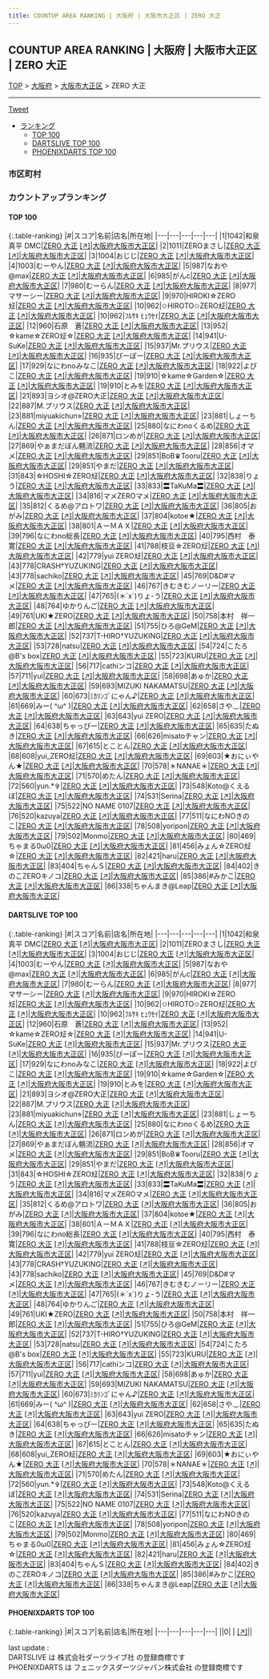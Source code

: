 ```yaml
---
title: COUNTUP AREA RANKING | 大阪府 | 大阪市大正区 | ZERO 大正
---
```

## COUNTUP AREA RANKING | 大阪府 | 大阪市大正区 | ZERO 大正

[TOP](/darts/rank/) > [大阪府](/darts/rank/大阪府/) > [大阪市大正区](/darts/rank/大阪府/大阪市大正区/) > ZERO 大正

___

<a href="https://twitter.com/share?ref_src=twsrc%5Etfw" data-text="COUNTUP AREA RANKING | 大阪府大阪市大正区ZERO 大正" class="twitter-share-button" data-hashtags="DARTSLIVE,PHOENIXDARTS,darts,ダーツ" data-show-count="false">Tweet</a>

* [ランキング](#カウントアップランキング)
    * [TOP 100](#top-100)
    * [DARTSLIVE TOP 100](#dartslive-top-100)
    * [PHOENIXDARTS TOP 100](#phoenixdarts-top-100)

### 市区町村

<ul>

</ul>

### カウントアップランキング

#### TOP 100



{:.table-ranking}
|#|スコア|名前|店名|所在地|
|---|---|---|---|---|
|1|1042|<span class="rank-name-dl">和泉 真平 DMC</span>|<a href="/darts/rank/shops/94452450d5ca02b30d9b047a20a7ba1e.html">ZERO 大正</a> <a href="https://search.dartslive.com/jp/shop/94452450d5ca02b30d9b047a20a7ba1e">[↗]</a>|<a href="/darts/rank/大阪府/大阪市大正区">大阪府大阪市大正区</a>|
|2|1011|<span class="rank-name-dl">ZEROまさし</span>|<a href="/darts/rank/shops/94452450d5ca02b30d9b047a20a7ba1e.html">ZERO 大正</a> <a href="https://search.dartslive.com/jp/shop/94452450d5ca02b30d9b047a20a7ba1e">[↗]</a>|<a href="/darts/rank/大阪府/大阪市大正区">大阪府大阪市大正区</a>|
|3|1004|<span class="rank-name-dl">おじじ</span>|<a href="/darts/rank/shops/94452450d5ca02b30d9b047a20a7ba1e.html">ZERO 大正</a> <a href="https://search.dartslive.com/jp/shop/94452450d5ca02b30d9b047a20a7ba1e">[↗]</a>|<a href="/darts/rank/大阪府/大阪市大正区">大阪府大阪市大正区</a>|
|4|1003|<span class="rank-name-dl">むーやん</span>|<a href="/darts/rank/shops/94452450d5ca02b30d9b047a20a7ba1e.html">ZERO 大正</a> <a href="https://search.dartslive.com/jp/shop/94452450d5ca02b30d9b047a20a7ba1e">[↗]</a>|<a href="/darts/rank/大阪府/大阪市大正区">大阪府大阪市大正区</a>|
|5|987|<span class="rank-name-dl">なおや@max</span>|<a href="/darts/rank/shops/94452450d5ca02b30d9b047a20a7ba1e.html">ZERO 大正</a> <a href="https://search.dartslive.com/jp/shop/94452450d5ca02b30d9b047a20a7ba1e">[↗]</a>|<a href="/darts/rank/大阪府/大阪市大正区">大阪府大阪市大正区</a>|
|6|985|<span class="rank-name-dl">がんc</span>|<a href="/darts/rank/shops/94452450d5ca02b30d9b047a20a7ba1e.html">ZERO 大正</a> <a href="https://search.dartslive.com/jp/shop/94452450d5ca02b30d9b047a20a7ba1e">[↗]</a>|<a href="/darts/rank/大阪府/大阪市大正区">大阪府大阪市大正区</a>|
|7|980|<span class="rank-name-dl">むーらん</span>|<a href="/darts/rank/shops/94452450d5ca02b30d9b047a20a7ba1e.html">ZERO 大正</a> <a href="https://search.dartslive.com/jp/shop/94452450d5ca02b30d9b047a20a7ba1e">[↗]</a>|<a href="/darts/rank/大阪府/大阪市大正区">大阪府大阪市大正区</a>|
|8|977|<span class="rank-name-dl">マサーシー</span>|<a href="/darts/rank/shops/94452450d5ca02b30d9b047a20a7ba1e.html">ZERO 大正</a> <a href="https://search.dartslive.com/jp/shop/94452450d5ca02b30d9b047a20a7ba1e">[↗]</a>|<a href="/darts/rank/大阪府/大阪市大正区">大阪府大阪市大正区</a>|
|9|970|<span class="rank-name-dl">HIROKI☆ZERO㍽</span>|<a href="/darts/rank/shops/94452450d5ca02b30d9b047a20a7ba1e.html">ZERO 大正</a> <a href="https://search.dartslive.com/jp/shop/94452450d5ca02b30d9b047a20a7ba1e">[↗]</a>|<a href="/darts/rank/大阪府/大阪市大正区">大阪府大阪市大正区</a>|
|10|962|<span class="rank-name-dl">✩HIROTO✩ZERO㍽</span>|<a href="/darts/rank/shops/94452450d5ca02b30d9b047a20a7ba1e.html">ZERO 大正</a> <a href="https://search.dartslive.com/jp/shop/94452450d5ca02b30d9b047a20a7ba1e">[↗]</a>|<a href="/darts/rank/大阪府/大阪市大正区">大阪府大阪市大正区</a>|
|10|962|<span class="rank-name-dl">ﾌﾙｻｷ ﾋｭｳｾｲ</span>|<a href="/darts/rank/shops/94452450d5ca02b30d9b047a20a7ba1e.html">ZERO 大正</a> <a href="https://search.dartslive.com/jp/shop/94452450d5ca02b30d9b047a20a7ba1e">[↗]</a>|<a href="/darts/rank/大阪府/大阪市大正区">大阪府大阪市大正区</a>|
|12|960|<span class="rank-name-dl">石原　蒼</span>|<a href="/darts/rank/shops/94452450d5ca02b30d9b047a20a7ba1e.html">ZERO 大正</a> <a href="https://search.dartslive.com/jp/shop/94452450d5ca02b30d9b047a20a7ba1e">[↗]</a>|<a href="/darts/rank/大阪府/大阪市大正区">大阪府大阪市大正区</a>|
|13|952|<span class="rank-name-dl">☆kame☆ZERO㍽☆</span>|<a href="/darts/rank/shops/94452450d5ca02b30d9b047a20a7ba1e.html">ZERO 大正</a> <a href="https://search.dartslive.com/jp/shop/94452450d5ca02b30d9b047a20a7ba1e">[↗]</a>|<a href="/darts/rank/大阪府/大阪市大正区">大阪府大阪市大正区</a>|
|14|941|<span class="rank-name-dl">U-SuKe</span>|<a href="/darts/rank/shops/94452450d5ca02b30d9b047a20a7ba1e.html">ZERO 大正</a> <a href="https://search.dartslive.com/jp/shop/94452450d5ca02b30d9b047a20a7ba1e">[↗]</a>|<a href="/darts/rank/大阪府/大阪市大正区">大阪府大阪市大正区</a>|
|15|937|<span class="rank-name-dl">Mr.プリウス</span>|<a href="/darts/rank/shops/94452450d5ca02b30d9b047a20a7ba1e.html">ZERO 大正</a> <a href="https://search.dartslive.com/jp/shop/94452450d5ca02b30d9b047a20a7ba1e">[↗]</a>|<a href="/darts/rank/大阪府/大阪市大正区">大阪府大阪市大正区</a>|
|16|935|<span class="rank-name-dl">ぴーぽー</span>|<a href="/darts/rank/shops/94452450d5ca02b30d9b047a20a7ba1e.html">ZERO 大正</a> <a href="https://search.dartslive.com/jp/shop/94452450d5ca02b30d9b047a20a7ba1e">[↗]</a>|<a href="/darts/rank/大阪府/大阪市大正区">大阪府大阪市大正区</a>|
|17|929|<span class="rank-name-dl">なにわnoみなこ</span>|<a href="/darts/rank/shops/94452450d5ca02b30d9b047a20a7ba1e.html">ZERO 大正</a> <a href="https://search.dartslive.com/jp/shop/94452450d5ca02b30d9b047a20a7ba1e">[↗]</a>|<a href="/darts/rank/大阪府/大阪市大正区">大阪府大阪市大正区</a>|
|18|922|<span class="rank-name-dl">よぴこ</span>|<a href="/darts/rank/shops/94452450d5ca02b30d9b047a20a7ba1e.html">ZERO 大正</a> <a href="https://search.dartslive.com/jp/shop/94452450d5ca02b30d9b047a20a7ba1e">[↗]</a>|<a href="/darts/rank/大阪府/大阪市大正区">大阪府大阪市大正区</a>|
|19|910|<span class="rank-name-dl">☆kame☆Garden☆</span>|<a href="/darts/rank/shops/94452450d5ca02b30d9b047a20a7ba1e.html">ZERO 大正</a> <a href="https://search.dartslive.com/jp/shop/94452450d5ca02b30d9b047a20a7ba1e">[↗]</a>|<a href="/darts/rank/大阪府/大阪市大正区">大阪府大阪市大正区</a>|
|19|910|<span class="rank-name-dl">とみを</span>|<a href="/darts/rank/shops/94452450d5ca02b30d9b047a20a7ba1e.html">ZERO 大正</a> <a href="https://search.dartslive.com/jp/shop/94452450d5ca02b30d9b047a20a7ba1e">[↗]</a>|<a href="/darts/rank/大阪府/大阪市大正区">大阪府大阪市大正区</a>|
|21|893|<span class="rank-name-dl">ヨシオ@ZERO大正</span>|<a href="/darts/rank/shops/94452450d5ca02b30d9b047a20a7ba1e.html">ZERO 大正</a> <a href="https://search.dartslive.com/jp/shop/94452450d5ca02b30d9b047a20a7ba1e">[↗]</a>|<a href="/darts/rank/大阪府/大阪市大正区">大阪府大阪市大正区</a>|
|22|887|<span class="rank-name-dl">M.プリウス</span>|<a href="/darts/rank/shops/94452450d5ca02b30d9b047a20a7ba1e.html">ZERO 大正</a> <a href="https://search.dartslive.com/jp/shop/94452450d5ca02b30d9b047a20a7ba1e">[↗]</a>|<a href="/darts/rank/大阪府/大阪市大正区">大阪府大阪市大正区</a>|
|23|881|<span class="rank-name-dl">miyuakichun⭐︎</span>|<a href="/darts/rank/shops/94452450d5ca02b30d9b047a20a7ba1e.html">ZERO 大正</a> <a href="https://search.dartslive.com/jp/shop/94452450d5ca02b30d9b047a20a7ba1e">[↗]</a>|<a href="/darts/rank/大阪府/大阪市大正区">大阪府大阪市大正区</a>|
|23|881|<span class="rank-name-dl">しょーちん</span>|<a href="/darts/rank/shops/94452450d5ca02b30d9b047a20a7ba1e.html">ZERO 大正</a> <a href="https://search.dartslive.com/jp/shop/94452450d5ca02b30d9b047a20a7ba1e">[↗]</a>|<a href="/darts/rank/大阪府/大阪市大正区">大阪府大阪市大正区</a>|
|25|880|<span class="rank-name-dl">なにわnoくるめ</span>|<a href="/darts/rank/shops/94452450d5ca02b30d9b047a20a7ba1e.html">ZERO 大正</a> <a href="https://search.dartslive.com/jp/shop/94452450d5ca02b30d9b047a20a7ba1e">[↗]</a>|<a href="/darts/rank/大阪府/大阪市大正区">大阪府大阪市大正区</a>|
|26|871|<span class="rank-name-dl">ロンめが</span>|<a href="/darts/rank/shops/94452450d5ca02b30d9b047a20a7ba1e.html">ZERO 大正</a> <a href="https://search.dartslive.com/jp/shop/94452450d5ca02b30d9b047a20a7ba1e">[↗]</a>|<a href="/darts/rank/大阪府/大阪市大正区">大阪府大阪市大正区</a>|
|27|869|<span class="rank-name-dl">やぁまだぼん魑流</span>|<a href="/darts/rank/shops/94452450d5ca02b30d9b047a20a7ba1e.html">ZERO 大正</a> <a href="https://search.dartslive.com/jp/shop/94452450d5ca02b30d9b047a20a7ba1e">[↗]</a>|<a href="/darts/rank/大阪府/大阪市大正区">大阪府大阪市大正区</a>|
|28|856|<span class="rank-name-dl">オマメ</span>|<a href="/darts/rank/shops/94452450d5ca02b30d9b047a20a7ba1e.html">ZERO 大正</a> <a href="https://search.dartslive.com/jp/shop/94452450d5ca02b30d9b047a20a7ba1e">[↗]</a>|<a href="/darts/rank/大阪府/大阪市大正区">大阪府大阪市大正区</a>|
|29|851|<span class="rank-name-dl">BoB♛Tooru</span>|<a href="/darts/rank/shops/94452450d5ca02b30d9b047a20a7ba1e.html">ZERO 大正</a> <a href="https://search.dartslive.com/jp/shop/94452450d5ca02b30d9b047a20a7ba1e">[↗]</a>|<a href="/darts/rank/大阪府/大阪市大正区">大阪府大阪市大正区</a>|
|29|851|<span class="rank-name-dl">やまだ</span>|<a href="/darts/rank/shops/94452450d5ca02b30d9b047a20a7ba1e.html">ZERO 大正</a> <a href="https://search.dartslive.com/jp/shop/94452450d5ca02b30d9b047a20a7ba1e">[↗]</a>|<a href="/darts/rank/大阪府/大阪市大正区">大阪府大阪市大正区</a>|
|31|843|<span class="rank-name-dl">☆HOSHI☆ZERO㍽</span>|<a href="/darts/rank/shops/94452450d5ca02b30d9b047a20a7ba1e.html">ZERO 大正</a> <a href="https://search.dartslive.com/jp/shop/94452450d5ca02b30d9b047a20a7ba1e">[↗]</a>|<a href="/darts/rank/大阪府/大阪市大正区">大阪府大阪市大正区</a>|
|32|838|<span class="rank-name-dl">りょう</span>|<a href="/darts/rank/shops/94452450d5ca02b30d9b047a20a7ba1e.html">ZERO 大正</a> <a href="https://search.dartslive.com/jp/shop/94452450d5ca02b30d9b047a20a7ba1e">[↗]</a>|<a href="/darts/rank/大阪府/大阪市大正区">大阪府大阪市大正区</a>|
|33|833|<span class="rank-name-dl">〓TaKuMa〓</span>|<a href="/darts/rank/shops/94452450d5ca02b30d9b047a20a7ba1e.html">ZERO 大正</a> <a href="https://search.dartslive.com/jp/shop/94452450d5ca02b30d9b047a20a7ba1e">[↗]</a>|<a href="/darts/rank/大阪府/大阪市大正区">大阪府大阪市大正区</a>|
|34|816|<span class="rank-name-dl">マメZEROマメ</span>|<a href="/darts/rank/shops/94452450d5ca02b30d9b047a20a7ba1e.html">ZERO 大正</a> <a href="https://search.dartslive.com/jp/shop/94452450d5ca02b30d9b047a20a7ba1e">[↗]</a>|<a href="/darts/rank/大阪府/大阪市大正区">大阪府大阪市大正区</a>|
|35|812|<span class="rank-name-dl">くるめ@アロトワ</span>|<a href="/darts/rank/shops/94452450d5ca02b30d9b047a20a7ba1e.html">ZERO 大正</a> <a href="https://search.dartslive.com/jp/shop/94452450d5ca02b30d9b047a20a7ba1e">[↗]</a>|<a href="/darts/rank/大阪府/大阪市大正区">大阪府大阪市大正区</a>|
|36|805|<span class="rank-name-dl">おがみ</span>|<a href="/darts/rank/shops/94452450d5ca02b30d9b047a20a7ba1e.html">ZERO 大正</a> <a href="https://search.dartslive.com/jp/shop/94452450d5ca02b30d9b047a20a7ba1e">[↗]</a>|<a href="/darts/rank/大阪府/大阪市大正区">大阪府大阪市大正区</a>|
|37|804|<span class="rank-name-dl">kotoe★</span>|<a href="/darts/rank/shops/94452450d5ca02b30d9b047a20a7ba1e.html">ZERO 大正</a> <a href="https://search.dartslive.com/jp/shop/94452450d5ca02b30d9b047a20a7ba1e">[↗]</a>|<a href="/darts/rank/大阪府/大阪市大正区">大阪府大阪市大正区</a>|
|38|801|<span class="rank-name-dl">ＡーＭＡＸ</span>|<a href="/darts/rank/shops/94452450d5ca02b30d9b047a20a7ba1e.html">ZERO 大正</a> <a href="https://search.dartslive.com/jp/shop/94452450d5ca02b30d9b047a20a7ba1e">[↗]</a>|<a href="/darts/rank/大阪府/大阪市大正区">大阪府大阪市大正区</a>|
|39|796|<span class="rank-name-dl">なにわno総長</span>|<a href="/darts/rank/shops/94452450d5ca02b30d9b047a20a7ba1e.html">ZERO 大正</a> <a href="https://search.dartslive.com/jp/shop/94452450d5ca02b30d9b047a20a7ba1e">[↗]</a>|<a href="/darts/rank/大阪府/大阪市大正区">大阪府大阪市大正区</a>|
|40|795|<span class="rank-name-dl">西村　泰寛</span>|<a href="/darts/rank/shops/94452450d5ca02b30d9b047a20a7ba1e.html">ZERO 大正</a> <a href="https://search.dartslive.com/jp/shop/94452450d5ca02b30d9b047a20a7ba1e">[↗]</a>|<a href="/darts/rank/大阪府/大阪市大正区">大阪府大阪市大正区</a>|
|41|788|<span class="rank-name-dl">枝豆☆ZERO㍽</span>|<a href="/darts/rank/shops/94452450d5ca02b30d9b047a20a7ba1e.html">ZERO 大正</a> <a href="https://search.dartslive.com/jp/shop/94452450d5ca02b30d9b047a20a7ba1e">[↗]</a>|<a href="/darts/rank/大阪府/大阪市大正区">大阪府大阪市大正区</a>|
|42|779|<span class="rank-name-dl">yui ZERO㍽</span>|<a href="/darts/rank/shops/94452450d5ca02b30d9b047a20a7ba1e.html">ZERO 大正</a> <a href="https://search.dartslive.com/jp/shop/94452450d5ca02b30d9b047a20a7ba1e">[↗]</a>|<a href="/darts/rank/大阪府/大阪市大正区">大阪府大阪市大正区</a>|
|43|778|<span class="rank-name-dl">CRASH†YUZUKING</span>|<a href="/darts/rank/shops/94452450d5ca02b30d9b047a20a7ba1e.html">ZERO 大正</a> <a href="https://search.dartslive.com/jp/shop/94452450d5ca02b30d9b047a20a7ba1e">[↗]</a>|<a href="/darts/rank/大阪府/大阪市大正区">大阪府大阪市大正区</a>|
|43|778|<span class="rank-name-dl">sachiko</span>|<a href="/darts/rank/shops/94452450d5ca02b30d9b047a20a7ba1e.html">ZERO 大正</a> <a href="https://search.dartslive.com/jp/shop/94452450d5ca02b30d9b047a20a7ba1e">[↗]</a>|<a href="/darts/rank/大阪府/大阪市大正区">大阪府大阪市大正区</a>|
|45|769|<span class="rank-name-dl">D&amp;D#マメ</span>|<a href="/darts/rank/shops/94452450d5ca02b30d9b047a20a7ba1e.html">ZERO 大正</a> <a href="https://search.dartslive.com/jp/shop/94452450d5ca02b30d9b047a20a7ba1e">[↗]</a>|<a href="/darts/rank/大阪府/大阪市大正区">大阪府大阪市大正区</a>|
|46|767|<span class="rank-name-dl">きむきむノーリー</span>|<a href="/darts/rank/shops/94452450d5ca02b30d9b047a20a7ba1e.html">ZERO 大正</a> <a href="https://search.dartslive.com/jp/shop/94452450d5ca02b30d9b047a20a7ba1e">[↗]</a>|<a href="/darts/rank/大阪府/大阪市大正区">大阪府大阪市大正区</a>|
|47|765|<span class="rank-name-dl">(＊´x`)りょ-う</span>|<a href="/darts/rank/shops/94452450d5ca02b30d9b047a20a7ba1e.html">ZERO 大正</a> <a href="https://search.dartslive.com/jp/shop/94452450d5ca02b30d9b047a20a7ba1e">[↗]</a>|<a href="/darts/rank/大阪府/大阪市大正区">大阪府大阪市大正区</a>|
|48|764|<span class="rank-name-dl">ゆかりんご</span>|<a href="/darts/rank/shops/94452450d5ca02b30d9b047a20a7ba1e.html">ZERO 大正</a> <a href="https://search.dartslive.com/jp/shop/94452450d5ca02b30d9b047a20a7ba1e">[↗]</a>|<a href="/darts/rank/大阪府/大阪市大正区">大阪府大阪市大正区</a>|
|49|761|<span class="rank-name-dl">UKI★ZERO</span>|<a href="/darts/rank/shops/94452450d5ca02b30d9b047a20a7ba1e.html">ZERO 大正</a> <a href="https://search.dartslive.com/jp/shop/94452450d5ca02b30d9b047a20a7ba1e">[↗]</a>|<a href="/darts/rank/大阪府/大阪市大正区">大阪府大阪市大正区</a>|
|50|758|<span class="rank-name-dl">本村　祥一郎</span>|<a href="/darts/rank/shops/94452450d5ca02b30d9b047a20a7ba1e.html">ZERO 大正</a> <a href="https://search.dartslive.com/jp/shop/94452450d5ca02b30d9b047a20a7ba1e">[↗]</a>|<a href="/darts/rank/大阪府/大阪市大正区">大阪府大阪市大正区</a>|
|51|755|<span class="rank-name-dl">ひろ@GeM</span>|<a href="/darts/rank/shops/94452450d5ca02b30d9b047a20a7ba1e.html">ZERO 大正</a> <a href="https://search.dartslive.com/jp/shop/94452450d5ca02b30d9b047a20a7ba1e">[↗]</a>|<a href="/darts/rank/大阪府/大阪市大正区">大阪府大阪市大正区</a>|
|52|737|<span class="rank-name-dl">T-HIRO†YUZUKING</span>|<a href="/darts/rank/shops/94452450d5ca02b30d9b047a20a7ba1e.html">ZERO 大正</a> <a href="https://search.dartslive.com/jp/shop/94452450d5ca02b30d9b047a20a7ba1e">[↗]</a>|<a href="/darts/rank/大阪府/大阪市大正区">大阪府大阪市大正区</a>|
|53|728|<span class="rank-name-dl">natsu</span>|<a href="/darts/rank/shops/94452450d5ca02b30d9b047a20a7ba1e.html">ZERO 大正</a> <a href="https://search.dartslive.com/jp/shop/94452450d5ca02b30d9b047a20a7ba1e">[↗]</a>|<a href="/darts/rank/大阪府/大阪市大正区">大阪府大阪市大正区</a>|
|54|724|<span class="rank-name-dl">こたろ@B&#x27;s box</span>|<a href="/darts/rank/shops/94452450d5ca02b30d9b047a20a7ba1e.html">ZERO 大正</a> <a href="https://search.dartslive.com/jp/shop/94452450d5ca02b30d9b047a20a7ba1e">[↗]</a>|<a href="/darts/rank/大阪府/大阪市大正区">大阪府大阪市大正区</a>|
|55|723|<span class="rank-name-dl">KURU</span>|<a href="/darts/rank/shops/94452450d5ca02b30d9b047a20a7ba1e.html">ZERO 大正</a> <a href="https://search.dartslive.com/jp/shop/94452450d5ca02b30d9b047a20a7ba1e">[↗]</a>|<a href="/darts/rank/大阪府/大阪市大正区">大阪府大阪市大正区</a>|
|56|717|<span class="rank-name-dl">cathiンコ</span>|<a href="/darts/rank/shops/94452450d5ca02b30d9b047a20a7ba1e.html">ZERO 大正</a> <a href="https://search.dartslive.com/jp/shop/94452450d5ca02b30d9b047a20a7ba1e">[↗]</a>|<a href="/darts/rank/大阪府/大阪市大正区">大阪府大阪市大正区</a>|
|57|711|<span class="rank-name-dl">yui</span>|<a href="/darts/rank/shops/94452450d5ca02b30d9b047a20a7ba1e.html">ZERO 大正</a> <a href="https://search.dartslive.com/jp/shop/94452450d5ca02b30d9b047a20a7ba1e">[↗]</a>|<a href="/darts/rank/大阪府/大阪市大正区">大阪府大阪市大正区</a>|
|58|698|<span class="rank-name-dl">あゅか</span>|<a href="/darts/rank/shops/94452450d5ca02b30d9b047a20a7ba1e.html">ZERO 大正</a> <a href="https://search.dartslive.com/jp/shop/94452450d5ca02b30d9b047a20a7ba1e">[↗]</a>|<a href="/darts/rank/大阪府/大阪市大正区">大阪府大阪市大正区</a>|
|59|693|<span class="rank-name-dl">MIZUKI NAKAMATSU</span>|<a href="/darts/rank/shops/94452450d5ca02b30d9b047a20a7ba1e.html">ZERO 大正</a> <a href="https://search.dartslive.com/jp/shop/94452450d5ca02b30d9b047a20a7ba1e">[↗]</a>|<a href="/darts/rank/大阪府/大阪市大正区">大阪府大阪市大正区</a>|
|60|673|<span class="rank-name-dl">ﾐｶﾘﾝｺﾞにゃん♪</span>|<a href="/darts/rank/shops/94452450d5ca02b30d9b047a20a7ba1e.html">ZERO 大正</a> <a href="https://search.dartslive.com/jp/shop/94452450d5ca02b30d9b047a20a7ba1e">[↗]</a>|<a href="/darts/rank/大阪府/大阪市大正区">大阪府大阪市大正区</a>|
|61|669|<span class="rank-name-dl">みー( ^ω^ )</span>|<a href="/darts/rank/shops/94452450d5ca02b30d9b047a20a7ba1e.html">ZERO 大正</a> <a href="https://search.dartslive.com/jp/shop/94452450d5ca02b30d9b047a20a7ba1e">[↗]</a>|<a href="/darts/rank/大阪府/大阪市大正区">大阪府大阪市大正区</a>|
|62|658|<span class="rank-name-dl">さや._.</span>|<a href="/darts/rank/shops/94452450d5ca02b30d9b047a20a7ba1e.html">ZERO 大正</a> <a href="https://search.dartslive.com/jp/shop/94452450d5ca02b30d9b047a20a7ba1e">[↗]</a>|<a href="/darts/rank/大阪府/大阪市大正区">大阪府大阪市大正区</a>|
|63|643|<span class="rank-name-dl">yui‪ ZERO</span>|<a href="/darts/rank/shops/94452450d5ca02b30d9b047a20a7ba1e.html">ZERO 大正</a> <a href="https://search.dartslive.com/jp/shop/94452450d5ca02b30d9b047a20a7ba1e">[↗]</a>|<a href="/darts/rank/大阪府/大阪市大正区">大阪府大阪市大正区</a>|
|64|638|<span class="rank-name-dl">ちゃっぴー</span>|<a href="/darts/rank/shops/94452450d5ca02b30d9b047a20a7ba1e.html">ZERO 大正</a> <a href="https://search.dartslive.com/jp/shop/94452450d5ca02b30d9b047a20a7ba1e">[↗]</a>|<a href="/darts/rank/大阪府/大阪市大正区">大阪府大阪市大正区</a>|
|65|635|<span class="rank-name-dl">たぬき</span>|<a href="/darts/rank/shops/94452450d5ca02b30d9b047a20a7ba1e.html">ZERO 大正</a> <a href="https://search.dartslive.com/jp/shop/94452450d5ca02b30d9b047a20a7ba1e">[↗]</a>|<a href="/darts/rank/大阪府/大阪市大正区">大阪府大阪市大正区</a>|
|66|626|<span class="rank-name-dl">misatoチャン</span>|<a href="/darts/rank/shops/94452450d5ca02b30d9b047a20a7ba1e.html">ZERO 大正</a> <a href="https://search.dartslive.com/jp/shop/94452450d5ca02b30d9b047a20a7ba1e">[↗]</a>|<a href="/darts/rank/大阪府/大阪市大正区">大阪府大阪市大正区</a>|
|67|615|<span class="rank-name-dl">とことん</span>|<a href="/darts/rank/shops/94452450d5ca02b30d9b047a20a7ba1e.html">ZERO 大正</a> <a href="https://search.dartslive.com/jp/shop/94452450d5ca02b30d9b047a20a7ba1e">[↗]</a>|<a href="/darts/rank/大阪府/大阪市大正区">大阪府大阪市大正区</a>|
|68|608|<span class="rank-name-dl">yui_ZERO㍽</span>|<a href="/darts/rank/shops/94452450d5ca02b30d9b047a20a7ba1e.html">ZERO 大正</a> <a href="https://search.dartslive.com/jp/shop/94452450d5ca02b30d9b047a20a7ba1e">[↗]</a>|<a href="/darts/rank/大阪府/大阪市大正区">大阪府大阪市大正区</a>|
|69|603|<span class="rank-name-dl">★おにぃやん★</span>|<a href="/darts/rank/shops/94452450d5ca02b30d9b047a20a7ba1e.html">ZERO 大正</a> <a href="https://search.dartslive.com/jp/shop/94452450d5ca02b30d9b047a20a7ba1e">[↗]</a>|<a href="/darts/rank/大阪府/大阪市大正区">大阪府大阪市大正区</a>|
|70|578|<span class="rank-name-dl">＊NANAE＊</span>|<a href="/darts/rank/shops/94452450d5ca02b30d9b047a20a7ba1e.html">ZERO 大正</a> <a href="https://search.dartslive.com/jp/shop/94452450d5ca02b30d9b047a20a7ba1e">[↗]</a>|<a href="/darts/rank/大阪府/大阪市大正区">大阪府大阪市大正区</a>|
|71|570|<span class="rank-name-dl">めたん</span>|<a href="/darts/rank/shops/94452450d5ca02b30d9b047a20a7ba1e.html">ZERO 大正</a> <a href="https://search.dartslive.com/jp/shop/94452450d5ca02b30d9b047a20a7ba1e">[↗]</a>|<a href="/darts/rank/大阪府/大阪市大正区">大阪府大阪市大正区</a>|
|72|560|<span class="rank-name-dl">yun.*✞</span>|<a href="/darts/rank/shops/94452450d5ca02b30d9b047a20a7ba1e.html">ZERO 大正</a> <a href="https://search.dartslive.com/jp/shop/94452450d5ca02b30d9b047a20a7ba1e">[↗]</a>|<a href="/darts/rank/大阪府/大阪市大正区">大阪府大阪市大正区</a>|
|73|548|<span class="rank-name-dl">Koto@くえるぼ</span>|<a href="/darts/rank/shops/94452450d5ca02b30d9b047a20a7ba1e.html">ZERO 大正</a> <a href="https://search.dartslive.com/jp/shop/94452450d5ca02b30d9b047a20a7ba1e">[↗]</a>|<a href="/darts/rank/大阪府/大阪市大正区">大阪府大阪市大正区</a>|
|74|531|<span class="rank-name-dl">Serina</span>|<a href="/darts/rank/shops/94452450d5ca02b30d9b047a20a7ba1e.html">ZERO 大正</a> <a href="https://search.dartslive.com/jp/shop/94452450d5ca02b30d9b047a20a7ba1e">[↗]</a>|<a href="/darts/rank/大阪府/大阪市大正区">大阪府大阪市大正区</a>|
|75|522|<span class="rank-name-dl">NO NAME 0107</span>|<a href="/darts/rank/shops/94452450d5ca02b30d9b047a20a7ba1e.html">ZERO 大正</a> <a href="https://search.dartslive.com/jp/shop/94452450d5ca02b30d9b047a20a7ba1e">[↗]</a>|<a href="/darts/rank/大阪府/大阪市大正区">大阪府大阪市大正区</a>|
|76|520|<span class="rank-name-dl">kazuya</span>|<a href="/darts/rank/shops/94452450d5ca02b30d9b047a20a7ba1e.html">ZERO 大正</a> <a href="https://search.dartslive.com/jp/shop/94452450d5ca02b30d9b047a20a7ba1e">[↗]</a>|<a href="/darts/rank/大阪府/大阪市大正区">大阪府大阪市大正区</a>|
|77|511|<span class="rank-name-dl">なにわNOきのこ</span>|<a href="/darts/rank/shops/94452450d5ca02b30d9b047a20a7ba1e.html">ZERO 大正</a> <a href="https://search.dartslive.com/jp/shop/94452450d5ca02b30d9b047a20a7ba1e">[↗]</a>|<a href="/darts/rank/大阪府/大阪市大正区">大阪府大阪市大正区</a>|
|78|508|<span class="rank-name-dl">yoripon</span>|<a href="/darts/rank/shops/94452450d5ca02b30d9b047a20a7ba1e.html">ZERO 大正</a> <a href="https://search.dartslive.com/jp/shop/94452450d5ca02b30d9b047a20a7ba1e">[↗]</a>|<a href="/darts/rank/大阪府/大阪市大正区">大阪府大阪市大正区</a>|
|79|502|<span class="rank-name-dl">Monmo</span>|<a href="/darts/rank/shops/94452450d5ca02b30d9b047a20a7ba1e.html">ZERO 大正</a> <a href="https://search.dartslive.com/jp/shop/94452450d5ca02b30d9b047a20a7ba1e">[↗]</a>|<a href="/darts/rank/大阪府/大阪市大正区">大阪府大阪市大正区</a>|
|80|469|<span class="rank-name-dl">ちゃまる0ω0</span>|<a href="/darts/rank/shops/94452450d5ca02b30d9b047a20a7ba1e.html">ZERO 大正</a> <a href="https://search.dartslive.com/jp/shop/94452450d5ca02b30d9b047a20a7ba1e">[↗]</a>|<a href="/darts/rank/大阪府/大阪市大正区">大阪府大阪市大正区</a>|
|81|456|<span class="rank-name-dl">みょん☆ZERO㍽☆</span>|<a href="/darts/rank/shops/94452450d5ca02b30d9b047a20a7ba1e.html">ZERO 大正</a> <a href="https://search.dartslive.com/jp/shop/94452450d5ca02b30d9b047a20a7ba1e">[↗]</a>|<a href="/darts/rank/大阪府/大阪市大正区">大阪府大阪市大正区</a>|
|82|421|<span class="rank-name-dl">haru</span>|<a href="/darts/rank/shops/94452450d5ca02b30d9b047a20a7ba1e.html">ZERO 大正</a> <a href="https://search.dartslive.com/jp/shop/94452450d5ca02b30d9b047a20a7ba1e">[↗]</a>|<a href="/darts/rank/大阪府/大阪市大正区">大阪府大阪市大正区</a>|
|83|404|<span class="rank-name-dl">ちゃんＳ</span>|<a href="/darts/rank/shops/94452450d5ca02b30d9b047a20a7ba1e.html">ZERO 大正</a> <a href="https://search.dartslive.com/jp/shop/94452450d5ca02b30d9b047a20a7ba1e">[↗]</a>|<a href="/darts/rank/大阪府/大阪市大正区">大阪府大阪市大正区</a>|
|84|402|<span class="rank-name-dl">きのこZEROキノコ</span>|<a href="/darts/rank/shops/94452450d5ca02b30d9b047a20a7ba1e.html">ZERO 大正</a> <a href="https://search.dartslive.com/jp/shop/94452450d5ca02b30d9b047a20a7ba1e">[↗]</a>|<a href="/darts/rank/大阪府/大阪市大正区">大阪府大阪市大正区</a>|
|85|386|<span class="rank-name-dl">#みかこ</span>|<a href="/darts/rank/shops/94452450d5ca02b30d9b047a20a7ba1e.html">ZERO 大正</a> <a href="https://search.dartslive.com/jp/shop/94452450d5ca02b30d9b047a20a7ba1e">[↗]</a>|<a href="/darts/rank/大阪府/大阪市大正区">大阪府大阪市大正区</a>|
|86|338|<span class="rank-name-dl">ちゃんまき@Leap</span>|<a href="/darts/rank/shops/94452450d5ca02b30d9b047a20a7ba1e.html">ZERO 大正</a> <a href="https://search.dartslive.com/jp/shop/94452450d5ca02b30d9b047a20a7ba1e">[↗]</a>|<a href="/darts/rank/大阪府/大阪市大正区">大阪府大阪市大正区</a>|


#### DARTSLIVE TOP 100



{:.table-ranking}
|#|スコア|名前|店名|所在地|
|---|---|---|---|---|
|1|1042|<span class="rank-name-dl">和泉 真平 DMC</span>|<a href="/darts/rank/shops/94452450d5ca02b30d9b047a20a7ba1e.html">ZERO 大正</a> <a href="https://search.dartslive.com/jp/shop/94452450d5ca02b30d9b047a20a7ba1e">[↗]</a>|<a href="/darts/rank/大阪府/大阪市大正区">大阪府大阪市大正区</a>|
|2|1011|<span class="rank-name-dl">ZEROまさし</span>|<a href="/darts/rank/shops/94452450d5ca02b30d9b047a20a7ba1e.html">ZERO 大正</a> <a href="https://search.dartslive.com/jp/shop/94452450d5ca02b30d9b047a20a7ba1e">[↗]</a>|<a href="/darts/rank/大阪府/大阪市大正区">大阪府大阪市大正区</a>|
|3|1004|<span class="rank-name-dl">おじじ</span>|<a href="/darts/rank/shops/94452450d5ca02b30d9b047a20a7ba1e.html">ZERO 大正</a> <a href="https://search.dartslive.com/jp/shop/94452450d5ca02b30d9b047a20a7ba1e">[↗]</a>|<a href="/darts/rank/大阪府/大阪市大正区">大阪府大阪市大正区</a>|
|4|1003|<span class="rank-name-dl">むーやん</span>|<a href="/darts/rank/shops/94452450d5ca02b30d9b047a20a7ba1e.html">ZERO 大正</a> <a href="https://search.dartslive.com/jp/shop/94452450d5ca02b30d9b047a20a7ba1e">[↗]</a>|<a href="/darts/rank/大阪府/大阪市大正区">大阪府大阪市大正区</a>|
|5|987|<span class="rank-name-dl">なおや@max</span>|<a href="/darts/rank/shops/94452450d5ca02b30d9b047a20a7ba1e.html">ZERO 大正</a> <a href="https://search.dartslive.com/jp/shop/94452450d5ca02b30d9b047a20a7ba1e">[↗]</a>|<a href="/darts/rank/大阪府/大阪市大正区">大阪府大阪市大正区</a>|
|6|985|<span class="rank-name-dl">がんc</span>|<a href="/darts/rank/shops/94452450d5ca02b30d9b047a20a7ba1e.html">ZERO 大正</a> <a href="https://search.dartslive.com/jp/shop/94452450d5ca02b30d9b047a20a7ba1e">[↗]</a>|<a href="/darts/rank/大阪府/大阪市大正区">大阪府大阪市大正区</a>|
|7|980|<span class="rank-name-dl">むーらん</span>|<a href="/darts/rank/shops/94452450d5ca02b30d9b047a20a7ba1e.html">ZERO 大正</a> <a href="https://search.dartslive.com/jp/shop/94452450d5ca02b30d9b047a20a7ba1e">[↗]</a>|<a href="/darts/rank/大阪府/大阪市大正区">大阪府大阪市大正区</a>|
|8|977|<span class="rank-name-dl">マサーシー</span>|<a href="/darts/rank/shops/94452450d5ca02b30d9b047a20a7ba1e.html">ZERO 大正</a> <a href="https://search.dartslive.com/jp/shop/94452450d5ca02b30d9b047a20a7ba1e">[↗]</a>|<a href="/darts/rank/大阪府/大阪市大正区">大阪府大阪市大正区</a>|
|9|970|<span class="rank-name-dl">HIROKI☆ZERO㍽</span>|<a href="/darts/rank/shops/94452450d5ca02b30d9b047a20a7ba1e.html">ZERO 大正</a> <a href="https://search.dartslive.com/jp/shop/94452450d5ca02b30d9b047a20a7ba1e">[↗]</a>|<a href="/darts/rank/大阪府/大阪市大正区">大阪府大阪市大正区</a>|
|10|962|<span class="rank-name-dl">✩HIROTO✩ZERO㍽</span>|<a href="/darts/rank/shops/94452450d5ca02b30d9b047a20a7ba1e.html">ZERO 大正</a> <a href="https://search.dartslive.com/jp/shop/94452450d5ca02b30d9b047a20a7ba1e">[↗]</a>|<a href="/darts/rank/大阪府/大阪市大正区">大阪府大阪市大正区</a>|
|10|962|<span class="rank-name-dl">ﾌﾙｻｷ ﾋｭｳｾｲ</span>|<a href="/darts/rank/shops/94452450d5ca02b30d9b047a20a7ba1e.html">ZERO 大正</a> <a href="https://search.dartslive.com/jp/shop/94452450d5ca02b30d9b047a20a7ba1e">[↗]</a>|<a href="/darts/rank/大阪府/大阪市大正区">大阪府大阪市大正区</a>|
|12|960|<span class="rank-name-dl">石原　蒼</span>|<a href="/darts/rank/shops/94452450d5ca02b30d9b047a20a7ba1e.html">ZERO 大正</a> <a href="https://search.dartslive.com/jp/shop/94452450d5ca02b30d9b047a20a7ba1e">[↗]</a>|<a href="/darts/rank/大阪府/大阪市大正区">大阪府大阪市大正区</a>|
|13|952|<span class="rank-name-dl">☆kame☆ZERO㍽☆</span>|<a href="/darts/rank/shops/94452450d5ca02b30d9b047a20a7ba1e.html">ZERO 大正</a> <a href="https://search.dartslive.com/jp/shop/94452450d5ca02b30d9b047a20a7ba1e">[↗]</a>|<a href="/darts/rank/大阪府/大阪市大正区">大阪府大阪市大正区</a>|
|14|941|<span class="rank-name-dl">U-SuKe</span>|<a href="/darts/rank/shops/94452450d5ca02b30d9b047a20a7ba1e.html">ZERO 大正</a> <a href="https://search.dartslive.com/jp/shop/94452450d5ca02b30d9b047a20a7ba1e">[↗]</a>|<a href="/darts/rank/大阪府/大阪市大正区">大阪府大阪市大正区</a>|
|15|937|<span class="rank-name-dl">Mr.プリウス</span>|<a href="/darts/rank/shops/94452450d5ca02b30d9b047a20a7ba1e.html">ZERO 大正</a> <a href="https://search.dartslive.com/jp/shop/94452450d5ca02b30d9b047a20a7ba1e">[↗]</a>|<a href="/darts/rank/大阪府/大阪市大正区">大阪府大阪市大正区</a>|
|16|935|<span class="rank-name-dl">ぴーぽー</span>|<a href="/darts/rank/shops/94452450d5ca02b30d9b047a20a7ba1e.html">ZERO 大正</a> <a href="https://search.dartslive.com/jp/shop/94452450d5ca02b30d9b047a20a7ba1e">[↗]</a>|<a href="/darts/rank/大阪府/大阪市大正区">大阪府大阪市大正区</a>|
|17|929|<span class="rank-name-dl">なにわnoみなこ</span>|<a href="/darts/rank/shops/94452450d5ca02b30d9b047a20a7ba1e.html">ZERO 大正</a> <a href="https://search.dartslive.com/jp/shop/94452450d5ca02b30d9b047a20a7ba1e">[↗]</a>|<a href="/darts/rank/大阪府/大阪市大正区">大阪府大阪市大正区</a>|
|18|922|<span class="rank-name-dl">よぴこ</span>|<a href="/darts/rank/shops/94452450d5ca02b30d9b047a20a7ba1e.html">ZERO 大正</a> <a href="https://search.dartslive.com/jp/shop/94452450d5ca02b30d9b047a20a7ba1e">[↗]</a>|<a href="/darts/rank/大阪府/大阪市大正区">大阪府大阪市大正区</a>|
|19|910|<span class="rank-name-dl">☆kame☆Garden☆</span>|<a href="/darts/rank/shops/94452450d5ca02b30d9b047a20a7ba1e.html">ZERO 大正</a> <a href="https://search.dartslive.com/jp/shop/94452450d5ca02b30d9b047a20a7ba1e">[↗]</a>|<a href="/darts/rank/大阪府/大阪市大正区">大阪府大阪市大正区</a>|
|19|910|<span class="rank-name-dl">とみを</span>|<a href="/darts/rank/shops/94452450d5ca02b30d9b047a20a7ba1e.html">ZERO 大正</a> <a href="https://search.dartslive.com/jp/shop/94452450d5ca02b30d9b047a20a7ba1e">[↗]</a>|<a href="/darts/rank/大阪府/大阪市大正区">大阪府大阪市大正区</a>|
|21|893|<span class="rank-name-dl">ヨシオ@ZERO大正</span>|<a href="/darts/rank/shops/94452450d5ca02b30d9b047a20a7ba1e.html">ZERO 大正</a> <a href="https://search.dartslive.com/jp/shop/94452450d5ca02b30d9b047a20a7ba1e">[↗]</a>|<a href="/darts/rank/大阪府/大阪市大正区">大阪府大阪市大正区</a>|
|22|887|<span class="rank-name-dl">M.プリウス</span>|<a href="/darts/rank/shops/94452450d5ca02b30d9b047a20a7ba1e.html">ZERO 大正</a> <a href="https://search.dartslive.com/jp/shop/94452450d5ca02b30d9b047a20a7ba1e">[↗]</a>|<a href="/darts/rank/大阪府/大阪市大正区">大阪府大阪市大正区</a>|
|23|881|<span class="rank-name-dl">miyuakichun⭐︎</span>|<a href="/darts/rank/shops/94452450d5ca02b30d9b047a20a7ba1e.html">ZERO 大正</a> <a href="https://search.dartslive.com/jp/shop/94452450d5ca02b30d9b047a20a7ba1e">[↗]</a>|<a href="/darts/rank/大阪府/大阪市大正区">大阪府大阪市大正区</a>|
|23|881|<span class="rank-name-dl">しょーちん</span>|<a href="/darts/rank/shops/94452450d5ca02b30d9b047a20a7ba1e.html">ZERO 大正</a> <a href="https://search.dartslive.com/jp/shop/94452450d5ca02b30d9b047a20a7ba1e">[↗]</a>|<a href="/darts/rank/大阪府/大阪市大正区">大阪府大阪市大正区</a>|
|25|880|<span class="rank-name-dl">なにわnoくるめ</span>|<a href="/darts/rank/shops/94452450d5ca02b30d9b047a20a7ba1e.html">ZERO 大正</a> <a href="https://search.dartslive.com/jp/shop/94452450d5ca02b30d9b047a20a7ba1e">[↗]</a>|<a href="/darts/rank/大阪府/大阪市大正区">大阪府大阪市大正区</a>|
|26|871|<span class="rank-name-dl">ロンめが</span>|<a href="/darts/rank/shops/94452450d5ca02b30d9b047a20a7ba1e.html">ZERO 大正</a> <a href="https://search.dartslive.com/jp/shop/94452450d5ca02b30d9b047a20a7ba1e">[↗]</a>|<a href="/darts/rank/大阪府/大阪市大正区">大阪府大阪市大正区</a>|
|27|869|<span class="rank-name-dl">やぁまだぼん魑流</span>|<a href="/darts/rank/shops/94452450d5ca02b30d9b047a20a7ba1e.html">ZERO 大正</a> <a href="https://search.dartslive.com/jp/shop/94452450d5ca02b30d9b047a20a7ba1e">[↗]</a>|<a href="/darts/rank/大阪府/大阪市大正区">大阪府大阪市大正区</a>|
|28|856|<span class="rank-name-dl">オマメ</span>|<a href="/darts/rank/shops/94452450d5ca02b30d9b047a20a7ba1e.html">ZERO 大正</a> <a href="https://search.dartslive.com/jp/shop/94452450d5ca02b30d9b047a20a7ba1e">[↗]</a>|<a href="/darts/rank/大阪府/大阪市大正区">大阪府大阪市大正区</a>|
|29|851|<span class="rank-name-dl">BoB♛Tooru</span>|<a href="/darts/rank/shops/94452450d5ca02b30d9b047a20a7ba1e.html">ZERO 大正</a> <a href="https://search.dartslive.com/jp/shop/94452450d5ca02b30d9b047a20a7ba1e">[↗]</a>|<a href="/darts/rank/大阪府/大阪市大正区">大阪府大阪市大正区</a>|
|29|851|<span class="rank-name-dl">やまだ</span>|<a href="/darts/rank/shops/94452450d5ca02b30d9b047a20a7ba1e.html">ZERO 大正</a> <a href="https://search.dartslive.com/jp/shop/94452450d5ca02b30d9b047a20a7ba1e">[↗]</a>|<a href="/darts/rank/大阪府/大阪市大正区">大阪府大阪市大正区</a>|
|31|843|<span class="rank-name-dl">☆HOSHI☆ZERO㍽</span>|<a href="/darts/rank/shops/94452450d5ca02b30d9b047a20a7ba1e.html">ZERO 大正</a> <a href="https://search.dartslive.com/jp/shop/94452450d5ca02b30d9b047a20a7ba1e">[↗]</a>|<a href="/darts/rank/大阪府/大阪市大正区">大阪府大阪市大正区</a>|
|32|838|<span class="rank-name-dl">りょう</span>|<a href="/darts/rank/shops/94452450d5ca02b30d9b047a20a7ba1e.html">ZERO 大正</a> <a href="https://search.dartslive.com/jp/shop/94452450d5ca02b30d9b047a20a7ba1e">[↗]</a>|<a href="/darts/rank/大阪府/大阪市大正区">大阪府大阪市大正区</a>|
|33|833|<span class="rank-name-dl">〓TaKuMa〓</span>|<a href="/darts/rank/shops/94452450d5ca02b30d9b047a20a7ba1e.html">ZERO 大正</a> <a href="https://search.dartslive.com/jp/shop/94452450d5ca02b30d9b047a20a7ba1e">[↗]</a>|<a href="/darts/rank/大阪府/大阪市大正区">大阪府大阪市大正区</a>|
|34|816|<span class="rank-name-dl">マメZEROマメ</span>|<a href="/darts/rank/shops/94452450d5ca02b30d9b047a20a7ba1e.html">ZERO 大正</a> <a href="https://search.dartslive.com/jp/shop/94452450d5ca02b30d9b047a20a7ba1e">[↗]</a>|<a href="/darts/rank/大阪府/大阪市大正区">大阪府大阪市大正区</a>|
|35|812|<span class="rank-name-dl">くるめ@アロトワ</span>|<a href="/darts/rank/shops/94452450d5ca02b30d9b047a20a7ba1e.html">ZERO 大正</a> <a href="https://search.dartslive.com/jp/shop/94452450d5ca02b30d9b047a20a7ba1e">[↗]</a>|<a href="/darts/rank/大阪府/大阪市大正区">大阪府大阪市大正区</a>|
|36|805|<span class="rank-name-dl">おがみ</span>|<a href="/darts/rank/shops/94452450d5ca02b30d9b047a20a7ba1e.html">ZERO 大正</a> <a href="https://search.dartslive.com/jp/shop/94452450d5ca02b30d9b047a20a7ba1e">[↗]</a>|<a href="/darts/rank/大阪府/大阪市大正区">大阪府大阪市大正区</a>|
|37|804|<span class="rank-name-dl">kotoe★</span>|<a href="/darts/rank/shops/94452450d5ca02b30d9b047a20a7ba1e.html">ZERO 大正</a> <a href="https://search.dartslive.com/jp/shop/94452450d5ca02b30d9b047a20a7ba1e">[↗]</a>|<a href="/darts/rank/大阪府/大阪市大正区">大阪府大阪市大正区</a>|
|38|801|<span class="rank-name-dl">ＡーＭＡＸ</span>|<a href="/darts/rank/shops/94452450d5ca02b30d9b047a20a7ba1e.html">ZERO 大正</a> <a href="https://search.dartslive.com/jp/shop/94452450d5ca02b30d9b047a20a7ba1e">[↗]</a>|<a href="/darts/rank/大阪府/大阪市大正区">大阪府大阪市大正区</a>|
|39|796|<span class="rank-name-dl">なにわno総長</span>|<a href="/darts/rank/shops/94452450d5ca02b30d9b047a20a7ba1e.html">ZERO 大正</a> <a href="https://search.dartslive.com/jp/shop/94452450d5ca02b30d9b047a20a7ba1e">[↗]</a>|<a href="/darts/rank/大阪府/大阪市大正区">大阪府大阪市大正区</a>|
|40|795|<span class="rank-name-dl">西村　泰寛</span>|<a href="/darts/rank/shops/94452450d5ca02b30d9b047a20a7ba1e.html">ZERO 大正</a> <a href="https://search.dartslive.com/jp/shop/94452450d5ca02b30d9b047a20a7ba1e">[↗]</a>|<a href="/darts/rank/大阪府/大阪市大正区">大阪府大阪市大正区</a>|
|41|788|<span class="rank-name-dl">枝豆☆ZERO㍽</span>|<a href="/darts/rank/shops/94452450d5ca02b30d9b047a20a7ba1e.html">ZERO 大正</a> <a href="https://search.dartslive.com/jp/shop/94452450d5ca02b30d9b047a20a7ba1e">[↗]</a>|<a href="/darts/rank/大阪府/大阪市大正区">大阪府大阪市大正区</a>|
|42|779|<span class="rank-name-dl">yui ZERO㍽</span>|<a href="/darts/rank/shops/94452450d5ca02b30d9b047a20a7ba1e.html">ZERO 大正</a> <a href="https://search.dartslive.com/jp/shop/94452450d5ca02b30d9b047a20a7ba1e">[↗]</a>|<a href="/darts/rank/大阪府/大阪市大正区">大阪府大阪市大正区</a>|
|43|778|<span class="rank-name-dl">CRASH†YUZUKING</span>|<a href="/darts/rank/shops/94452450d5ca02b30d9b047a20a7ba1e.html">ZERO 大正</a> <a href="https://search.dartslive.com/jp/shop/94452450d5ca02b30d9b047a20a7ba1e">[↗]</a>|<a href="/darts/rank/大阪府/大阪市大正区">大阪府大阪市大正区</a>|
|43|778|<span class="rank-name-dl">sachiko</span>|<a href="/darts/rank/shops/94452450d5ca02b30d9b047a20a7ba1e.html">ZERO 大正</a> <a href="https://search.dartslive.com/jp/shop/94452450d5ca02b30d9b047a20a7ba1e">[↗]</a>|<a href="/darts/rank/大阪府/大阪市大正区">大阪府大阪市大正区</a>|
|45|769|<span class="rank-name-dl">D&amp;D#マメ</span>|<a href="/darts/rank/shops/94452450d5ca02b30d9b047a20a7ba1e.html">ZERO 大正</a> <a href="https://search.dartslive.com/jp/shop/94452450d5ca02b30d9b047a20a7ba1e">[↗]</a>|<a href="/darts/rank/大阪府/大阪市大正区">大阪府大阪市大正区</a>|
|46|767|<span class="rank-name-dl">きむきむノーリー</span>|<a href="/darts/rank/shops/94452450d5ca02b30d9b047a20a7ba1e.html">ZERO 大正</a> <a href="https://search.dartslive.com/jp/shop/94452450d5ca02b30d9b047a20a7ba1e">[↗]</a>|<a href="/darts/rank/大阪府/大阪市大正区">大阪府大阪市大正区</a>|
|47|765|<span class="rank-name-dl">(＊´x`)りょ-う</span>|<a href="/darts/rank/shops/94452450d5ca02b30d9b047a20a7ba1e.html">ZERO 大正</a> <a href="https://search.dartslive.com/jp/shop/94452450d5ca02b30d9b047a20a7ba1e">[↗]</a>|<a href="/darts/rank/大阪府/大阪市大正区">大阪府大阪市大正区</a>|
|48|764|<span class="rank-name-dl">ゆかりんご</span>|<a href="/darts/rank/shops/94452450d5ca02b30d9b047a20a7ba1e.html">ZERO 大正</a> <a href="https://search.dartslive.com/jp/shop/94452450d5ca02b30d9b047a20a7ba1e">[↗]</a>|<a href="/darts/rank/大阪府/大阪市大正区">大阪府大阪市大正区</a>|
|49|761|<span class="rank-name-dl">UKI★ZERO</span>|<a href="/darts/rank/shops/94452450d5ca02b30d9b047a20a7ba1e.html">ZERO 大正</a> <a href="https://search.dartslive.com/jp/shop/94452450d5ca02b30d9b047a20a7ba1e">[↗]</a>|<a href="/darts/rank/大阪府/大阪市大正区">大阪府大阪市大正区</a>|
|50|758|<span class="rank-name-dl">本村　祥一郎</span>|<a href="/darts/rank/shops/94452450d5ca02b30d9b047a20a7ba1e.html">ZERO 大正</a> <a href="https://search.dartslive.com/jp/shop/94452450d5ca02b30d9b047a20a7ba1e">[↗]</a>|<a href="/darts/rank/大阪府/大阪市大正区">大阪府大阪市大正区</a>|
|51|755|<span class="rank-name-dl">ひろ@GeM</span>|<a href="/darts/rank/shops/94452450d5ca02b30d9b047a20a7ba1e.html">ZERO 大正</a> <a href="https://search.dartslive.com/jp/shop/94452450d5ca02b30d9b047a20a7ba1e">[↗]</a>|<a href="/darts/rank/大阪府/大阪市大正区">大阪府大阪市大正区</a>|
|52|737|<span class="rank-name-dl">T-HIRO†YUZUKING</span>|<a href="/darts/rank/shops/94452450d5ca02b30d9b047a20a7ba1e.html">ZERO 大正</a> <a href="https://search.dartslive.com/jp/shop/94452450d5ca02b30d9b047a20a7ba1e">[↗]</a>|<a href="/darts/rank/大阪府/大阪市大正区">大阪府大阪市大正区</a>|
|53|728|<span class="rank-name-dl">natsu</span>|<a href="/darts/rank/shops/94452450d5ca02b30d9b047a20a7ba1e.html">ZERO 大正</a> <a href="https://search.dartslive.com/jp/shop/94452450d5ca02b30d9b047a20a7ba1e">[↗]</a>|<a href="/darts/rank/大阪府/大阪市大正区">大阪府大阪市大正区</a>|
|54|724|<span class="rank-name-dl">こたろ@B&#x27;s box</span>|<a href="/darts/rank/shops/94452450d5ca02b30d9b047a20a7ba1e.html">ZERO 大正</a> <a href="https://search.dartslive.com/jp/shop/94452450d5ca02b30d9b047a20a7ba1e">[↗]</a>|<a href="/darts/rank/大阪府/大阪市大正区">大阪府大阪市大正区</a>|
|55|723|<span class="rank-name-dl">KURU</span>|<a href="/darts/rank/shops/94452450d5ca02b30d9b047a20a7ba1e.html">ZERO 大正</a> <a href="https://search.dartslive.com/jp/shop/94452450d5ca02b30d9b047a20a7ba1e">[↗]</a>|<a href="/darts/rank/大阪府/大阪市大正区">大阪府大阪市大正区</a>|
|56|717|<span class="rank-name-dl">cathiンコ</span>|<a href="/darts/rank/shops/94452450d5ca02b30d9b047a20a7ba1e.html">ZERO 大正</a> <a href="https://search.dartslive.com/jp/shop/94452450d5ca02b30d9b047a20a7ba1e">[↗]</a>|<a href="/darts/rank/大阪府/大阪市大正区">大阪府大阪市大正区</a>|
|57|711|<span class="rank-name-dl">yui</span>|<a href="/darts/rank/shops/94452450d5ca02b30d9b047a20a7ba1e.html">ZERO 大正</a> <a href="https://search.dartslive.com/jp/shop/94452450d5ca02b30d9b047a20a7ba1e">[↗]</a>|<a href="/darts/rank/大阪府/大阪市大正区">大阪府大阪市大正区</a>|
|58|698|<span class="rank-name-dl">あゅか</span>|<a href="/darts/rank/shops/94452450d5ca02b30d9b047a20a7ba1e.html">ZERO 大正</a> <a href="https://search.dartslive.com/jp/shop/94452450d5ca02b30d9b047a20a7ba1e">[↗]</a>|<a href="/darts/rank/大阪府/大阪市大正区">大阪府大阪市大正区</a>|
|59|693|<span class="rank-name-dl">MIZUKI NAKAMATSU</span>|<a href="/darts/rank/shops/94452450d5ca02b30d9b047a20a7ba1e.html">ZERO 大正</a> <a href="https://search.dartslive.com/jp/shop/94452450d5ca02b30d9b047a20a7ba1e">[↗]</a>|<a href="/darts/rank/大阪府/大阪市大正区">大阪府大阪市大正区</a>|
|60|673|<span class="rank-name-dl">ﾐｶﾘﾝｺﾞにゃん♪</span>|<a href="/darts/rank/shops/94452450d5ca02b30d9b047a20a7ba1e.html">ZERO 大正</a> <a href="https://search.dartslive.com/jp/shop/94452450d5ca02b30d9b047a20a7ba1e">[↗]</a>|<a href="/darts/rank/大阪府/大阪市大正区">大阪府大阪市大正区</a>|
|61|669|<span class="rank-name-dl">みー( ^ω^ )</span>|<a href="/darts/rank/shops/94452450d5ca02b30d9b047a20a7ba1e.html">ZERO 大正</a> <a href="https://search.dartslive.com/jp/shop/94452450d5ca02b30d9b047a20a7ba1e">[↗]</a>|<a href="/darts/rank/大阪府/大阪市大正区">大阪府大阪市大正区</a>|
|62|658|<span class="rank-name-dl">さや._.</span>|<a href="/darts/rank/shops/94452450d5ca02b30d9b047a20a7ba1e.html">ZERO 大正</a> <a href="https://search.dartslive.com/jp/shop/94452450d5ca02b30d9b047a20a7ba1e">[↗]</a>|<a href="/darts/rank/大阪府/大阪市大正区">大阪府大阪市大正区</a>|
|63|643|<span class="rank-name-dl">yui‪ ZERO</span>|<a href="/darts/rank/shops/94452450d5ca02b30d9b047a20a7ba1e.html">ZERO 大正</a> <a href="https://search.dartslive.com/jp/shop/94452450d5ca02b30d9b047a20a7ba1e">[↗]</a>|<a href="/darts/rank/大阪府/大阪市大正区">大阪府大阪市大正区</a>|
|64|638|<span class="rank-name-dl">ちゃっぴー</span>|<a href="/darts/rank/shops/94452450d5ca02b30d9b047a20a7ba1e.html">ZERO 大正</a> <a href="https://search.dartslive.com/jp/shop/94452450d5ca02b30d9b047a20a7ba1e">[↗]</a>|<a href="/darts/rank/大阪府/大阪市大正区">大阪府大阪市大正区</a>|
|65|635|<span class="rank-name-dl">たぬき</span>|<a href="/darts/rank/shops/94452450d5ca02b30d9b047a20a7ba1e.html">ZERO 大正</a> <a href="https://search.dartslive.com/jp/shop/94452450d5ca02b30d9b047a20a7ba1e">[↗]</a>|<a href="/darts/rank/大阪府/大阪市大正区">大阪府大阪市大正区</a>|
|66|626|<span class="rank-name-dl">misatoチャン</span>|<a href="/darts/rank/shops/94452450d5ca02b30d9b047a20a7ba1e.html">ZERO 大正</a> <a href="https://search.dartslive.com/jp/shop/94452450d5ca02b30d9b047a20a7ba1e">[↗]</a>|<a href="/darts/rank/大阪府/大阪市大正区">大阪府大阪市大正区</a>|
|67|615|<span class="rank-name-dl">とことん</span>|<a href="/darts/rank/shops/94452450d5ca02b30d9b047a20a7ba1e.html">ZERO 大正</a> <a href="https://search.dartslive.com/jp/shop/94452450d5ca02b30d9b047a20a7ba1e">[↗]</a>|<a href="/darts/rank/大阪府/大阪市大正区">大阪府大阪市大正区</a>|
|68|608|<span class="rank-name-dl">yui_ZERO㍽</span>|<a href="/darts/rank/shops/94452450d5ca02b30d9b047a20a7ba1e.html">ZERO 大正</a> <a href="https://search.dartslive.com/jp/shop/94452450d5ca02b30d9b047a20a7ba1e">[↗]</a>|<a href="/darts/rank/大阪府/大阪市大正区">大阪府大阪市大正区</a>|
|69|603|<span class="rank-name-dl">★おにぃやん★</span>|<a href="/darts/rank/shops/94452450d5ca02b30d9b047a20a7ba1e.html">ZERO 大正</a> <a href="https://search.dartslive.com/jp/shop/94452450d5ca02b30d9b047a20a7ba1e">[↗]</a>|<a href="/darts/rank/大阪府/大阪市大正区">大阪府大阪市大正区</a>|
|70|578|<span class="rank-name-dl">＊NANAE＊</span>|<a href="/darts/rank/shops/94452450d5ca02b30d9b047a20a7ba1e.html">ZERO 大正</a> <a href="https://search.dartslive.com/jp/shop/94452450d5ca02b30d9b047a20a7ba1e">[↗]</a>|<a href="/darts/rank/大阪府/大阪市大正区">大阪府大阪市大正区</a>|
|71|570|<span class="rank-name-dl">めたん</span>|<a href="/darts/rank/shops/94452450d5ca02b30d9b047a20a7ba1e.html">ZERO 大正</a> <a href="https://search.dartslive.com/jp/shop/94452450d5ca02b30d9b047a20a7ba1e">[↗]</a>|<a href="/darts/rank/大阪府/大阪市大正区">大阪府大阪市大正区</a>|
|72|560|<span class="rank-name-dl">yun.*✞</span>|<a href="/darts/rank/shops/94452450d5ca02b30d9b047a20a7ba1e.html">ZERO 大正</a> <a href="https://search.dartslive.com/jp/shop/94452450d5ca02b30d9b047a20a7ba1e">[↗]</a>|<a href="/darts/rank/大阪府/大阪市大正区">大阪府大阪市大正区</a>|
|73|548|<span class="rank-name-dl">Koto@くえるぼ</span>|<a href="/darts/rank/shops/94452450d5ca02b30d9b047a20a7ba1e.html">ZERO 大正</a> <a href="https://search.dartslive.com/jp/shop/94452450d5ca02b30d9b047a20a7ba1e">[↗]</a>|<a href="/darts/rank/大阪府/大阪市大正区">大阪府大阪市大正区</a>|
|74|531|<span class="rank-name-dl">Serina</span>|<a href="/darts/rank/shops/94452450d5ca02b30d9b047a20a7ba1e.html">ZERO 大正</a> <a href="https://search.dartslive.com/jp/shop/94452450d5ca02b30d9b047a20a7ba1e">[↗]</a>|<a href="/darts/rank/大阪府/大阪市大正区">大阪府大阪市大正区</a>|
|75|522|<span class="rank-name-dl">NO NAME 0107</span>|<a href="/darts/rank/shops/94452450d5ca02b30d9b047a20a7ba1e.html">ZERO 大正</a> <a href="https://search.dartslive.com/jp/shop/94452450d5ca02b30d9b047a20a7ba1e">[↗]</a>|<a href="/darts/rank/大阪府/大阪市大正区">大阪府大阪市大正区</a>|
|76|520|<span class="rank-name-dl">kazuya</span>|<a href="/darts/rank/shops/94452450d5ca02b30d9b047a20a7ba1e.html">ZERO 大正</a> <a href="https://search.dartslive.com/jp/shop/94452450d5ca02b30d9b047a20a7ba1e">[↗]</a>|<a href="/darts/rank/大阪府/大阪市大正区">大阪府大阪市大正区</a>|
|77|511|<span class="rank-name-dl">なにわNOきのこ</span>|<a href="/darts/rank/shops/94452450d5ca02b30d9b047a20a7ba1e.html">ZERO 大正</a> <a href="https://search.dartslive.com/jp/shop/94452450d5ca02b30d9b047a20a7ba1e">[↗]</a>|<a href="/darts/rank/大阪府/大阪市大正区">大阪府大阪市大正区</a>|
|78|508|<span class="rank-name-dl">yoripon</span>|<a href="/darts/rank/shops/94452450d5ca02b30d9b047a20a7ba1e.html">ZERO 大正</a> <a href="https://search.dartslive.com/jp/shop/94452450d5ca02b30d9b047a20a7ba1e">[↗]</a>|<a href="/darts/rank/大阪府/大阪市大正区">大阪府大阪市大正区</a>|
|79|502|<span class="rank-name-dl">Monmo</span>|<a href="/darts/rank/shops/94452450d5ca02b30d9b047a20a7ba1e.html">ZERO 大正</a> <a href="https://search.dartslive.com/jp/shop/94452450d5ca02b30d9b047a20a7ba1e">[↗]</a>|<a href="/darts/rank/大阪府/大阪市大正区">大阪府大阪市大正区</a>|
|80|469|<span class="rank-name-dl">ちゃまる0ω0</span>|<a href="/darts/rank/shops/94452450d5ca02b30d9b047a20a7ba1e.html">ZERO 大正</a> <a href="https://search.dartslive.com/jp/shop/94452450d5ca02b30d9b047a20a7ba1e">[↗]</a>|<a href="/darts/rank/大阪府/大阪市大正区">大阪府大阪市大正区</a>|
|81|456|<span class="rank-name-dl">みょん☆ZERO㍽☆</span>|<a href="/darts/rank/shops/94452450d5ca02b30d9b047a20a7ba1e.html">ZERO 大正</a> <a href="https://search.dartslive.com/jp/shop/94452450d5ca02b30d9b047a20a7ba1e">[↗]</a>|<a href="/darts/rank/大阪府/大阪市大正区">大阪府大阪市大正区</a>|
|82|421|<span class="rank-name-dl">haru</span>|<a href="/darts/rank/shops/94452450d5ca02b30d9b047a20a7ba1e.html">ZERO 大正</a> <a href="https://search.dartslive.com/jp/shop/94452450d5ca02b30d9b047a20a7ba1e">[↗]</a>|<a href="/darts/rank/大阪府/大阪市大正区">大阪府大阪市大正区</a>|
|83|404|<span class="rank-name-dl">ちゃんＳ</span>|<a href="/darts/rank/shops/94452450d5ca02b30d9b047a20a7ba1e.html">ZERO 大正</a> <a href="https://search.dartslive.com/jp/shop/94452450d5ca02b30d9b047a20a7ba1e">[↗]</a>|<a href="/darts/rank/大阪府/大阪市大正区">大阪府大阪市大正区</a>|
|84|402|<span class="rank-name-dl">きのこZEROキノコ</span>|<a href="/darts/rank/shops/94452450d5ca02b30d9b047a20a7ba1e.html">ZERO 大正</a> <a href="https://search.dartslive.com/jp/shop/94452450d5ca02b30d9b047a20a7ba1e">[↗]</a>|<a href="/darts/rank/大阪府/大阪市大正区">大阪府大阪市大正区</a>|
|85|386|<span class="rank-name-dl">#みかこ</span>|<a href="/darts/rank/shops/94452450d5ca02b30d9b047a20a7ba1e.html">ZERO 大正</a> <a href="https://search.dartslive.com/jp/shop/94452450d5ca02b30d9b047a20a7ba1e">[↗]</a>|<a href="/darts/rank/大阪府/大阪市大正区">大阪府大阪市大正区</a>|
|86|338|<span class="rank-name-dl">ちゃんまき@Leap</span>|<a href="/darts/rank/shops/94452450d5ca02b30d9b047a20a7ba1e.html">ZERO 大正</a> <a href="https://search.dartslive.com/jp/shop/94452450d5ca02b30d9b047a20a7ba1e">[↗]</a>|<a href="/darts/rank/大阪府/大阪市大正区">大阪府大阪市大正区</a>|


#### PHOENIXDARTS TOP 100



{:.table-ranking}
|#|スコア|名前|店名|所在地|
|---|---|---|---|---|
||0|<span class="rank-name-dl"> </span>|<a href="/darts/rank/shops/.html"></a> <a href="">[↗]</a>|<a href="/darts/rank//"></a>|


<div class="footer border-top border-gray-light mt-5 pt-3 text-right text-gray">
    last update : <span style="font-weight: italic" id="foot_last_modified"></span><br />
    DARTSLIVE は 株式会社ダーツライブ社 の登録商標です<br />
    PHOENIXDARTS は フェニックスダーツジャパン株式会社 の登録商標です<br />
</div>

<script src="https://cdnjs.cloudflare.com/ajax/libs/jquery.tablesorter/2.31.3/js/jquery.tablesorter.min.js" integrity="sha512-qzgd5cYSZcosqpzpn7zF2ZId8f/8CHmFKZ8j7mU4OUXTNRd5g+ZHBPsgKEwoqxCtdQvExE5LprwwPAgoicguNg==" crossorigin="anonymous" referrerpolicy="no-referrer"></script>
<link rel="stylesheet" href="https://cdnjs.cloudflare.com/ajax/libs/jquery.tablesorter/2.31.3/css/theme.default.min.css" integrity="sha512-wghhOJkjQX0Lh3NSWvNKeZ0ZpNn+SPVXX1Qyc9OCaogADktxrBiBdKGDoqVUOyhStvMBmJQ8ZdMHiR3wuEq8+w==" crossorigin="anonymous" referrerpolicy="no-referrer" />
<script>
$(function() {
    $(".table-ranking").tablesorter({sortList:[[0, 0]]});
    $("#foot_last_modified").text(formatDate(new Date(document.lastModified), 'yyyy-MM-dd HH:mm:ss'));
});
</script>

<script async src="https://platform.twitter.com/widgets.js" charset="utf-8"></script>